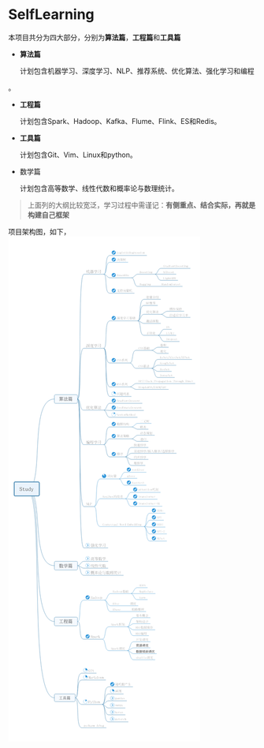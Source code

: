 # SelfLearning

本项目共分为四大部分，分别为**算法篇**，**工程篇**和**工具篇**

- **算法篇**

  计划包含机器学习、深度学习、NLP、推荐系统、优化算法、强化学习和编程

。

- **工程篇**

  计划包含Spark、Hadoop、Kafka、Flume、Flink、ES和Redis。

- **工具篇**

  计划包含Git、Vim、Linux和python。

- 数学篇

  计划包含高等数学、线性代数和概率论与数理统计。

> 上面列的大纲比较宽泛，学习过程中需谨记：**有侧重点、结合实际，再就是构建自己框架**

项目架构图，如下，
![项目结构图](./pics/项目框架.png)   


​    
